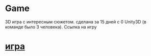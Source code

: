 # Game
3D игра с интересным сюжетом. сделана за 15 дней с  0 Unity3D (в команде было 3 человека).
Ссылка на игру 
# [игра](https://drive.google.com/drive/folders/1S_LAawyn0o2B6Aldj_8oQZRjuR0pPhjE?usp=sharing)
